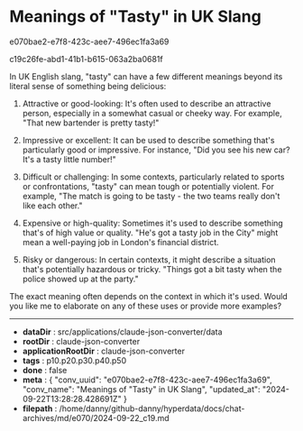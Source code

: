 # Meanings of "Tasty" in UK Slang

e070bae2-e7f8-423c-aee7-496ec1fa3a69

c19c26fe-abd1-41b1-b615-063a2ba0681f

 In UK English slang, "tasty" can have a few different meanings beyond its literal sense of something being delicious:

1. Attractive or good-looking: It's often used to describe an attractive person, especially in a somewhat casual or cheeky way. For example, "That new bartender is pretty tasty!"

2. Impressive or excellent: It can be used to describe something that's particularly good or impressive. For instance, "Did you see his new car? It's a tasty little number!"

3. Difficult or challenging: In some contexts, particularly related to sports or confrontations, "tasty" can mean tough or potentially violent. For example, "The match is going to be tasty - the two teams really don't like each other."

4. Expensive or high-quality: Sometimes it's used to describe something that's of high value or quality. "He's got a tasty job in the City" might mean a well-paying job in London's financial district.

5. Risky or dangerous: In certain contexts, it might describe a situation that's potentially hazardous or tricky. "Things got a bit tasty when the police showed up at the party."

The exact meaning often depends on the context in which it's used. Would you like me to elaborate on any of these uses or provide more examples?

---

* **dataDir** : src/applications/claude-json-converter/data
* **rootDir** : claude-json-converter
* **applicationRootDir** : claude-json-converter
* **tags** : p10.p20.p30.p40.p50
* **done** : false
* **meta** : {
  "conv_uuid": "e070bae2-e7f8-423c-aee7-496ec1fa3a69",
  "conv_name": "Meanings of \"Tasty\" in UK Slang",
  "updated_at": "2024-09-22T13:28:28.428691Z"
}
* **filepath** : /home/danny/github-danny/hyperdata/docs/chat-archives/md/e070/2024-09-22_c19.md